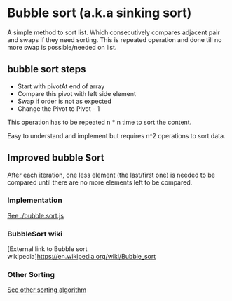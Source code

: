 # Bubble sort (a.k.a sinking sort)
A simple method to sort list.
Which consecutively compares adjacent pair and swaps if they need sorting.
This is repeated operation and done till no more swap is possible/needed on list.

## bubble sort steps
- Start with pivotAt end of array
- Compare this pivot with left side element
- Swap if order is not as expected
- Change the Pivot to Pivot - 1

This operation has to be repeated n * n time to sort the content.

Easy to understand and implement but requires n^2 operations to sort data.

## Improved bubble Sort
After each iteration, one less element (the last/first one) is needed to be compared until there are no more elements left to be compared.

### Implementation
[See ./bubble.sort.js](bubble.sort.js)

### BubbleSort wiki
[External link to Bubble sort wikipedia]https://en.wikipedia.org/wiki/Bubble_sort

### Other Sorting
[See other sorting algorithm](../)
